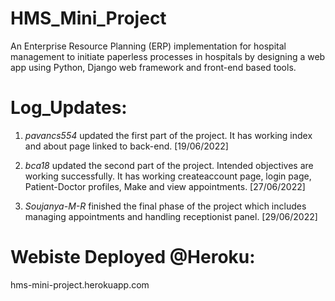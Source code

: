 # HMS_Mini_Project
An Enterprise Resource Planning (ERP) implementation for hospital management to initiate paperless processes in hospitals by designing a web app using Python, Django web framework and front-end based tools.

# Log_Updates:
1) *pavancs554* updated the first part of the project.
   It has working index and about page linked to back-end. [19/06/2022]
 
2) *bca18* updated the second part of the project. Intended objectives are working successfully.
   It has working createaccount page, login page, Patient-Doctor profiles, Make and view appointments. [27/06/2022]
  
3) *Soujanya-M-R* finished the final phase of the project which includes managing appointments and handling receptionist panel. [29/06/2022]
   
# Webiste Deployed @Heroku:
hms-mini-project.herokuapp.com
